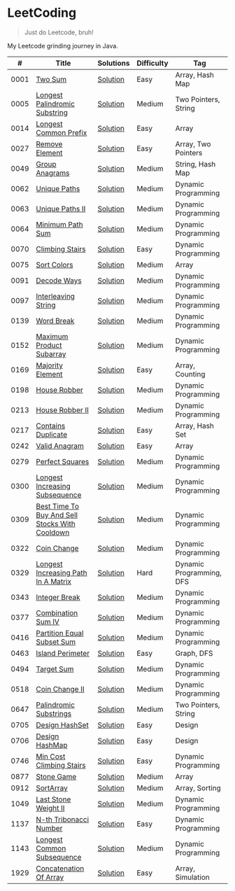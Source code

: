 # LeetCoding

> Just do Leetcode, bruh!

My Leetcode grinding journey in Java.

| #    | Title                                                                                                                          | Solutions                                                                                                        | Difficulty | Tag                      |
|------|--------------------------------------------------------------------------------------------------------------------------------|------------------------------------------------------------------------------------------------------------------|------------|--------------------------|
| 0001 | [Two Sum](https://leetcode.com/problems/two-sum/)                                                                              | [Solution](src/main/java/org/redquark/leetcoding/arrays/TwoSum.java)                                             | Easy       | Array, Hash Map          |
| 0005 | [Longest Palindromic Substring](https://leetcode.com/problems/longest-palindromic-substring/)                                  | [Solution](src/main/java/org/redquark/leetcoding/twopointers/LongestPalindromicSubstring.java)                   | Medium     | Two Pointers, String     |
| 0014 | [Longest Common Prefix](https://leetcode.com/problems/longest-common-prefix/)                                                  | [Solution](src/main/java/org/redquark/leetcoding/arrays/LongestCommonPrefix.java)                                | Easy       | Array                    |
| 0027 | [Remove Element](https://leetcode.com/problems/remove-element/)                                                                | [Solution](src/main/java/org/redquark/leetcoding/arrays/RemoveElement.java)                                      | Easy       | Array, Two Pointers      |
| 0049 | [Group Anagrams](https://leetcode.com/problems/group-anagrams/)                                                                | [Solution](src/main/java/org/redquark/leetcoding/strings/GroupAnagrams.java)                                     | Medium     | String, Hash Map         |
| 0062 | [Unique Paths](https://leetcode.com/problems/unique-paths/)                                                                    | [Solution](src/main/java/org/redquark/leetcoding/dynamicprogramming/UniquePaths.java)                            | Medium     | Dynamic Programming      |
| 0063 | [Unique Paths II](https://leetcode.com/problems/unique-paths-ii/)                                                              | [Solution](src/main/java/org/redquark/leetcoding/dynamicprogramming/UniquePathsII.java)                          | Medium     | Dynamic Programming      |
| 0064 | [Minimum Path Sum](https://leetcode.com/problems/minimum-path-sum/)                                                            | [Solution](src/main/java/org/redquark/leetcoding/dynamicprogramming/MinimumPathSum.java)                         | Medium     | Dynamic Programming      |
| 0070 | [Climbing Stairs](https://leetcode.com/problems/climbing-stairs/)                                                              | [Solution](src/main/java/org/redquark/leetcoding/dynamicprogramming/ClimbingStairs.java)                         | Easy       | Dynamic Programming      |
| 0075 | [Sort Colors](https://leetcode.com/problems/sort-colors/)                                                                      | [Solution](src/main/java/org/redquark/leetcoding/arrays/SortColors.java)                                         | Medium     | Array                    |
| 0091 | [Decode Ways](https://leetcode.com/problems/decode-ways/)                                                                      | [Solution](src/main/java/org/redquark/leetcoding/dynamicprogramming/DecodeWays.java)                             | Medium     | Dynamic Programming      |
| 0097 | [Interleaving String](https://leetcode.com/problems/interleaving-string/)                                                      | [Solution](src/main/java/org/redquark/leetcoding/dynamicprogramming/InterleavingString.java)                     | Medium     | Dynamic Programming      |
| 0139 | [Word Break](https://leetcode.com/problems/word-break/)                                                                        | [Solution](src/main/java/org/redquark/leetcoding/dynamicprogramming/WordBreak.java)                              | Medium     | Dynamic Programming      |
| 0152 | [Maximum Product Subarray](https://leetcode.com/problems/maximum-product-subarray/)                                            | [Solution](src/main/java/org/redquark/leetcoding/dynamicprogramming/MaximumProductSubarray.java)                 | Medium     | Dynamic Programming      |
| 0169 | [Majority Element](https://leetcode.com/problems/majority-element/)                                                            | [Solution](src/main/java/org/redquark/leetcoding/arrays/MajorityElement.java)                                    | Easy       | Array, Counting          |
| 0198 | [House Robber](https://leetcode.com/problems/house-robber/)                                                                    | [Solution](src/main/java/org/redquark/leetcoding/dynamicprogramming/HouseRobber.java)                            | Medium     | Dynamic Programming      |
| 0213 | [House Robber II](https://leetcode.com/problems/house-robber-ii/)                                                              | [Solution](src/main/java/org/redquark/leetcoding/dynamicprogramming/HouseRobberII.java)                          | Medium     | Dynamic Programming      |
| 0217 | [Contains Duplicate](https://leetcode.com/problems/contains-duplicate/)                                                        | [Solution](src/main/java/org/redquark/leetcoding/arrays/ContainsDuplicate.java)                                  | Easy       | Array, Hash Set          |
| 0242 | [Valid Anagram](https://leetcode.com/problems/valid-anagram/)                                                                  | [Solution](src/main/java/org/redquark/leetcoding/arrays/ValidAnagram.java)                                       | Easy       | Array                    |
| 0279 | [Perfect Squares](https://leetcode.com/problems/perfect-squares/)                                                              | [Solution](src/main/java/org/redquark/leetcoding/dynamicprogramming/PerfectSquares.java)                         | Medium     | Dynamic Programming      |
| 0300 | [Longest Increasing Subsequence](https://leetcode.com/problems/longest-increasing-subsequence/)                                | [Solution](src/main/java/org/redquark/leetcoding/dynamicprogramming/LongestIncreasingSubsequence.java)           | Medium     | Dynamic Programming      |
| 0309 | [Best Time To Buy And Sell Stocks With Cooldown](https://leetcode.com/problems/best-time-to-buy-and-sell-stock-with-cooldown/) | [Solution](src/main/java/org/redquark/leetcoding/dynamicprogramming/BestTimeToBuyAndSellStocksWithCooldown.java) | Medium     | Dynamic Programming      |
| 0322 | [Coin Change](https://leetcode.com/problems/coin-change/)                                                                      | [Solution](src/main/java/org/redquark/leetcoding/dynamicprogramming/CoinChange.java)                             | Medium     | Dynamic Programming      |
| 0329 | [Longest Increasing Path In A Matrix](https://leetcode.com/problems/longest-increasing-path-in-a-matrix/)                      | [Solution](src/main/java/org/redquark/leetcoding/dynamicprogramming/LongestIncreasingPathInAMatrix.java)         | Hard       | Dynamic Programming, DFS |
| 0343 | [Integer Break](https://leetcode.com/problems/integer-break/)                                                                  | [Solution](src/main/java/org/redquark/leetcoding/dynamicprogramming/IntegerBreak.java)                           | Medium     | Dynamic Programming      |
| 0377 | [Combination Sum IV](https://leetcode.com/problems/combination-sum-iv/)                                                        | [Solution](src/main/java/org/redquark/leetcoding/dynamicprogramming/CombinationSumIV.java)                       | Medium     | Dynamic Programming      |
| 0416 | [Partition Equal Subset Sum](https://leetcode.com/problems/partition-equal-subset-sum/)                                        | [Solution](src/main/java/org/redquark/leetcoding/dynamicprogramming/PartitionEqualSubsetSum.java)                | Medium     | Dynamic Programming      |
| 0463 | [Island Perimeter](https://leetcode.com/problems/island-perimeter/)                                                            | [Solution](src/main/java/org/redquark/leetcoding/graphs/IslandPerimeter.java)                                    | Easy       | Graph, DFS               |
| 0494 | [Target Sum](https://leetcode.com/problems/target-sum/)                                                                        | [Solution](src/main/java/org/redquark/leetcoding/dynamicprogramming/TargetSum.java)                              | Medium     | Dynamic Programming      |
| 0518 | [Coin Change II](https://leetcode.com/problems/coin-change-ii/)                                                                | [Solution](src/main/java/org/redquark/leetcoding/dynamicprogramming/CoinChangeII.java)                           | Medium     | Dynamic Programming      |
| 0647 | [Palindromic Substrings](https://leetcode.com/problems/palindromic-substrings/)                                                | [Solution](src/main/java/org/redquark/leetcoding/twopointers/PalindromicSubstrings.java)                         | Medium     | Two Pointers, String     |
| 0705 | [Design HashSet](https://leetcode.com/problems/design-hashset/)                                                                | [Solution](src/main/java/org/redquark/leetcoding/design/DesignHashSet.java)                                      | Easy       | Design                   |
| 0706 | [Design HashMap](https://leetcode.com/problems/design-hashmap/)                                                                | [Solution](src/main/java/org/redquark/leetcoding/design/DesignHashMap.java)                                      | Easy       | Design                   |
| 0746 | [Min Cost Climbing Stairs](https://leetcode.com/problems/min-cost-climbing-stairs/)                                            | [Solution](src/main/java/org/redquark/leetcoding/dynamicprogramming/MinCostClimbingStairs.java)                  | Easy       | Dynamic Programming      |
| 0877 | [Stone Game](https://leetcode.com/problems/stone-game/)                                                                        | [Solution](src/main/java/org/redquark/leetcoding/arrays/StoneGame.java)                                          | Medium     | Array                    |
| 0912 | [SortArray](https://leetcode.com/problems/sort-array/)                                                                         | [Solution](src/main/java/org/redquark/leetcoding/arrays/SortArray.java)                                          | Medium     | Array, Sorting           |
| 1049 | [Last Stone Weight II](https://leetcode.com/problems/last-stone-weight-ii/)                                                    | [Solution](src/main/java/org/redquark/leetcoding/dynamicprogramming/LastStoneWeightII.java)                      | Medium     | Dynamic Programming      |
| 1137 | [N-th Tribonacci Number](https://leetcode.com/problems/n-th-tribonacci-number/)                                                | [Solution](src/main/java/org/redquark/leetcoding/dynamicprogramming/NthTribonacciNumber.java)                    | Easy       | Dynamic Programming      |
| 1143 | [Longest Common Subsequence](https://leetcode.com/problems/longest-common-subsequence/)                                        | [Solution](src/main/java/org/redquark/leetcoding/dynamicprogramming/LongestCommonSubsequence.java)               | Medium     | Dynamic Programming      |
| 1929 | [Concatenation Of Array](https://leetcode.com/problems/concatenation-of-array/)                                                | [Solution](src/main/java/org/redquark/leetcoding/arrays/ConcatenationOfArray.java)                               | Easy       | Array, Simulation        |